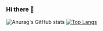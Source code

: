 ### Hi there 👋

<!--
**monpro/monpro** is a ✨ _special_ ✨ repository because its `README.md` (this file) appears on your GitHub profile.

Here are some ideas to get you started:

- 🔭 I’m currently working on ...
- 🌱 I’m currently learning ...
- 👯 I’m looking to collaborate on ...
- 🤔 I’m looking for help with ...
- 💬 Ask me about ...
- 📫 How to reach me: ...
- 😄 Pronouns: ...
- ⚡ Fun fact: ...
-->

![Anurag's GitHub stats](https://github-readme-stats.vercel.app/api?username=monpro&show_icons=true&theme=nord)
[![Top Langs](https://github-readme-stats.vercel.app/api/top-langs/?username=monpro&theme=nord)](https://github.com/anuraghazra/github-readme-stats)
